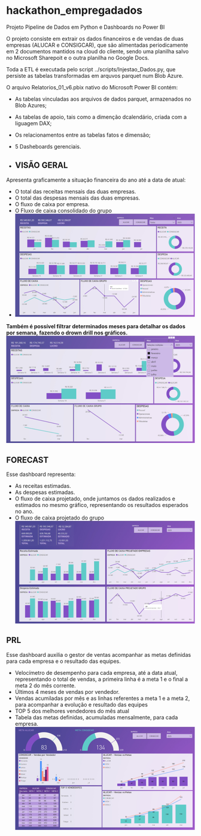 # hackathon_empregadados
Projeto Pipeline de Dados em Python e Dashboards no Power BI

O  projeto consiste em extrair os dados financeiros e de vendas de duas empresas (ALUCAR e CONSIGCAR), que são alimentadas periodicamente em 2 documentos mantidos na cloud do cliente, sendo uma planilha salvo no Microsoft Sharepoit e o outra planilha no Google Docs.

Toda a ETL é executada pelo script ../scripts/Injestao_Dados.py, que persiste as tabelas transformadas em arquvos parquet num Blob Azure.

O arquivo Relatorios_01_v6.pbix nativo do Microsoft Power BI contém: 
- As tabelas vinculadas aos arquivos de dados parquet, armazenados no Blob Azures;
- As tabelas de apoio, tais como a dimenção dcalendário, criada com a liguagem DAX;
- Os relacionamentos entre as tabelas fatos e dimensão;
- 5 Dasheboards gerenciais.

- ## VISÃO GERAL
Apresenta graficamente a situação financeira do ano até a data de atual: 
- O total das receitas mensais das duas empresas.
- O total das despesas mensais das duas empresas.
- O fluxo de caixa por empresa.
- O Fluxo de caixa consolidado do grupo
- ![Visão Geral](https://github.com/rseixaslopes/hackathon_empregadados/blob/main/images/VisaiGeral.jpg)

<b>Também é possível filtrar determinados meses para detalhar os dados por semana, fazendo o drown drill nos gráficos.</b>
![Visão Geral Semanal](https://github.com/rseixaslopes/hackathon_empregadados/blob/main/images/VisaiGeralSemanal.jpg)

## FORECAST
Esse dashboard representa:
- As receitas estimadas.
- As despesas estimadas.
- O fluxo de caixa projetado, onde juntamos os dados realizados e estimados no mesmo gráfico, representando os resultados esperados no ano.
- O fluxo de caixa projetado do grupo
![FORECAST](https://github.com/rseixaslopes/hackathon_empregadados/blob/main/images/Forecast.jpg)

## PRL
Esse dashboard auxilia o gestor de ventas acompanhar as metas definidas para cada empresa e o resultado das equipes.
- Velocímetro de desempenho para cada empresa, até a data atual, representando o total de vendas, a primeira linha é a meta 1 e o final a meta 2 do mês corrente.
- Últimos 4 meses de vendas por vendedor.
- Vendas acumiladas por mês e as linhas referentes a meta 1 e a meta 2, para acompanhar a evolução e resultado das equipes
- TOP 5 dos melhores vendedores do mês atual
- Tabela das metas definidas, acumuladas mensalmente, para cada empresa.
![PLR](https://github.com/rseixaslopes/hackathon_empregadados/blob/main/images/PLR.jpg)
